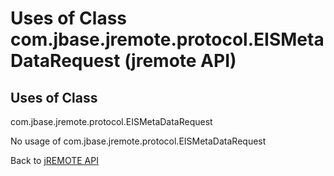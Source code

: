 # Uses of Class com.jbase.jremote.protocol.EISMetaDataRequest (jremote API)

<PageHeader />

## Uses of Class
com.jbase.jremote.protocol.EISMetaDataRequest

No usage of com.jbase.jremote.protocol.EISMetaDataRequest

Back to [jREMOTE API](com_jbase_jremote_package-summary)

  
<PageFooter />
